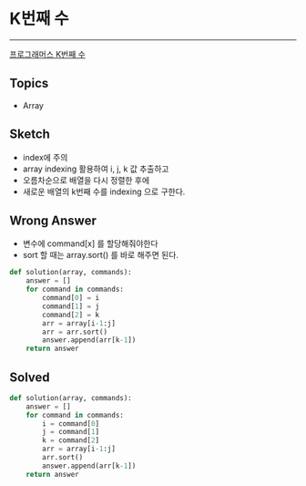 # K번째 수

-----

[프로그래머스 K번째 수](https://programmers.co.kr/learn/courses/30/lessons/42748)



## Topics

- Array



## Sketch

- index에 주의
- array indexing 활용하여 i, j, k 값 추출하고
- 오름차순으로 배열을 다시 정렬한 후에
- 새로운 배열의 k번째 수를 indexing 으로 구한다. 



## Wrong Answer

- 변수에 command[x] 를 할당해줘야한다
- sort 할 때는 array.sort() 를 바로 해주면 된다.

```python
def solution(array, commands):
    answer = []
    for command in commands:
        command[0] = i
        command[1] = j
        command[2] = k
        arr = array[i-1:j]
        arr = arr.sort()
        answer.append(arr[k-1])
    return answer
```



## Solved

```python
def solution(array, commands):
    answer = []
    for command in commands:
        i = command[0]
        j = command[1]
        k = command[2]
        arr = array[i-1:j]
        arr.sort()
        answer.append(arr[k-1])
    return answer
```

